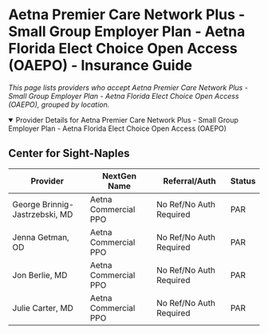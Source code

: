 # Aetna Premier Care Network Plus - Small Group Employer Plan - Aetna Florida Elect Choice Open Access (OAEPO) - Insurance Guide

*This page lists providers who accept Aetna Premier Care Network Plus - Small Group Employer Plan - Aetna Florida Elect Choice Open Access (OAEPO), grouped by location.*

<details open><summary>Provider Details for Aetna Premier Care Network Plus - Small Group Employer Plan - Aetna Florida Elect Choice Open Access (OAEPO)</summary>

## Center for Sight-Naples

| Provider | NextGen Name | Referral/Auth | Status |
|----------|-------------|--------------|--------|
| George Brinnig-Jastrzebski, MD | Aetna Commercial PPO | No Ref/No Auth Required | PAR |
| Jenna Getman, OD | Aetna Commercial PPO | No Ref/No Auth Required | PAR |
| Jon Berlie, MD | Aetna Commercial PPO | No Ref/No Auth Required | PAR |
| Julie Carter, MD | Aetna Commercial PPO | No Ref/No Auth Required | PAR |

</details>

